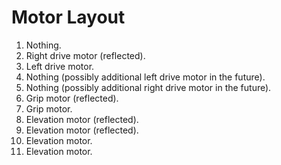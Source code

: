 # Motor Layout

1. Nothing.
2. Right drive motor (reflected).
3. Left drive motor.
4. Nothing (possibly additional left drive motor in the future).
5. Nothing (possibly additional right drive motor in the future).
6. Grip motor (reflected).
7. Grip motor.
8. Elevation motor (reflected).
9. Elevation motor (reflected).
10. Elevation motor.
11. Elevation motor.

